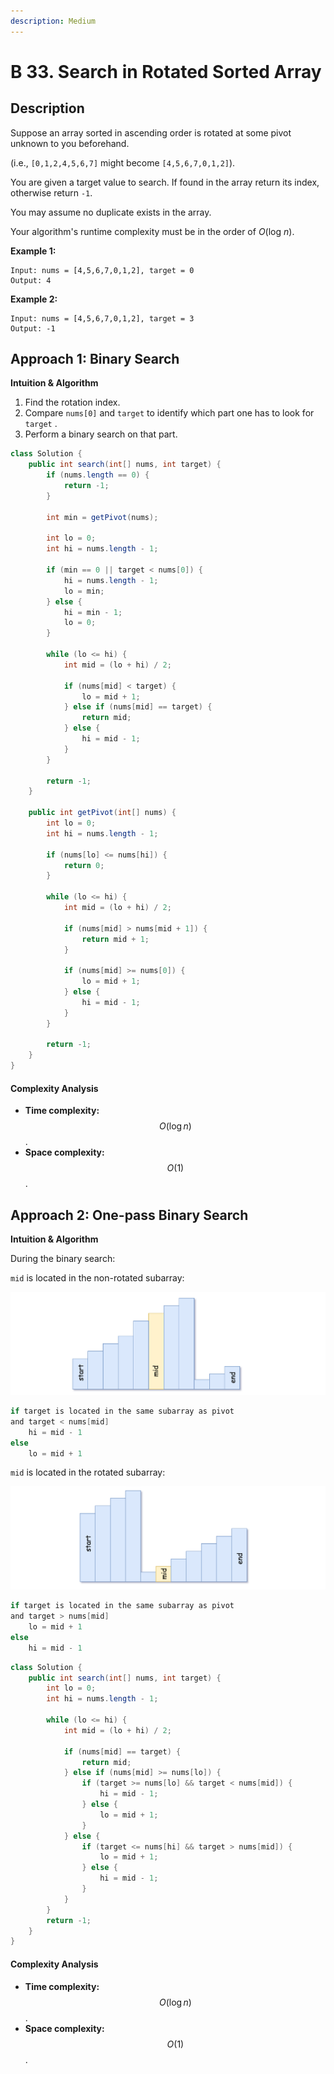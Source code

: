 ```yaml
---
description: Medium
---
```


# B 33. Search in Rotated Sorted Array

## Description

Suppose an array sorted in ascending order is rotated at some pivot unknown to you beforehand.

\(i.e., `[0,1,2,4,5,6,7]` might become `[4,5,6,7,0,1,2]`\).

You are given a target value to search. If found in the array return its index, otherwise return `-1`.

You may assume no duplicate exists in the array.

Your algorithm's runtime complexity must be in the order of _O_\(log _n_\).

**Example 1:**

```text
Input: nums = [4,5,6,7,0,1,2], target = 0
Output: 4
```

**Example 2:**

```text
Input: nums = [4,5,6,7,0,1,2], target = 3
Output: -1
```

## Approach 1: Binary Search

**Intuition & Algorithm**

1. Find the rotation index.
2. Compare `nums[0]` and `target` to identify which part one has to look for `target` .
3. Perform a binary search on that part.

```java
class Solution {
    public int search(int[] nums, int target) {
        if (nums.length == 0) {
            return -1;
        }

        int min = getPivot(nums);

        int lo = 0;
        int hi = nums.length - 1;

        if (min == 0 || target < nums[0]) {
            hi = nums.length - 1;
            lo = min;
        } else {
            hi = min - 1;
            lo = 0;
        }

        while (lo <= hi) {
            int mid = (lo + hi) / 2;

            if (nums[mid] < target) {
                lo = mid + 1;
            } else if (nums[mid] == target) {
                return mid;
            } else {
                hi = mid - 1;
            }
        }

        return -1;
    }

    public int getPivot(int[] nums) {
        int lo = 0;
        int hi = nums.length - 1;

        if (nums[lo] <= nums[hi]) {
            return 0;
        }

        while (lo <= hi) {
            int mid = (lo + hi) / 2;

            if (nums[mid] > nums[mid + 1]) {
                return mid + 1;
            }

            if (nums[mid] >= nums[0]) {
                lo = mid + 1;
            } else {
                hi = mid - 1;
            }
        }

        return -1;
    }
}
```

#### Complexity Analysis

* **Time complexity:** $$O(\log{n})$$.
* **Space complexity:** $$O(1)$$.

## Approach 2: One-pass Binary Search

**Intuition & Algorithm**

During the binary search:

`mid` is located in the non-rotated subarray:



![](../../../.gitbook/assets/image%20%2865%29.png)

```java
if target is located in the same subarray as pivot
and target < nums[mid]
    hi = mid - 1
else
    lo = mid + 1
```

`mid` is located in the rotated subarray:

![](../../../.gitbook/assets/image%20%2855%29.png)

```java
if target is located in the same subarray as pivot
and target > nums[mid]
    lo = mid + 1
else
    hi = mid - 1
```

```java
class Solution {
    public int search(int[] nums, int target) {
        int lo = 0;
        int hi = nums.length - 1;

        while (lo <= hi) {
            int mid = (lo + hi) / 2;

            if (nums[mid] == target) {
                return mid;
            } else if (nums[mid] >= nums[lo]) {
                if (target >= nums[lo] && target < nums[mid]) {
                    hi = mid - 1;
                } else {
                    lo = mid + 1;
                }
            } else {
                if (target <= nums[hi] && target > nums[mid]) {
                    lo = mid + 1;
                } else {
                    hi = mid - 1;
                }
            }
        }
        return -1;
    }
}
```

#### Complexity Analysis

* **Time complexity:** $$O(\log{n})$$.
* **Space complexity:** $$O(1)$$.

